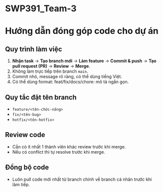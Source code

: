 # SWP391_Team-3
# Hướng dẫn đóng góp code cho dự án

## Quy trình làm việc
1. **Nhận task** → **Tạo branch mới** → **Làm feature** → **Commit & push** → **Tạo pull request (PR)** → **Review** → **Merge**.
2. Không làm trực tiếp trên branch `main`.
3. Commit nhỏ, message rõ ràng, có thể dùng tiếng Việt.
4. Có thể dùng format: feat/fix/docs/chore: mô tả ngắn gọn.

## Quy tắc đặt tên branch
- `feature/<tên-chức-năng>`
- `fix/<tên-bug>`
- `hotfix/<tên-hotfix>`

## Review code
- Cần có ít nhất 1 thành viên khác review trước khi merge.
- Nếu có conflict thì tự resolve trước khi merge.

## Đồng bộ code
- Luôn pull code mới nhất từ branch chính về branch cá nhân trước khi làm tiếp.
